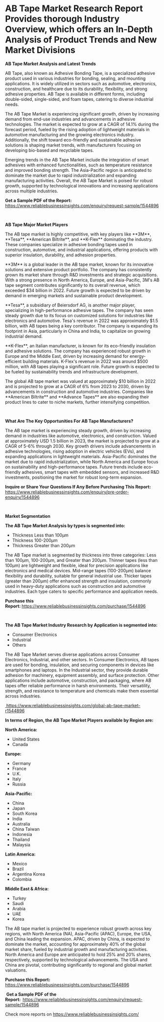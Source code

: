 <p><h1>AB Tape Market Research Report Provides thorough Industry Overview, which offers an In-Depth Analysis of Product Trends and New Market Divisions</h1></p><p><strong>AB Tape Market Analysis and Latest Trends</strong></p>
<p><p>AB Tape, also known as Adhesive Bonding Tape, is a specialized adhesive product used in various industries for bonding, sealing, and mounting applications. It is widely utilized in sectors such as automotive, electronics, construction, and healthcare due to its durability, flexibility, and strong adhesive properties. AB Tape is available in different forms, including double-sided, single-sided, and foam tapes, catering to diverse industrial needs.</p><p>The AB Tape Market is experiencing significant growth, driven by increasing demand from end-use industries and advancements in adhesive technologies. The market is expected to grow at a CAGR of 14.1% during the forecast period, fueled by the rising adoption of lightweight materials in automotive manufacturing and the growing electronics industry. Additionally, the shift toward eco-friendly and sustainable adhesive solutions is shaping market trends, with manufacturers focusing on developing bio-based and recyclable tapes.</p><p>Emerging trends in the AB Tape Market include the integration of smart adhesives with enhanced functionalities, such as temperature resistance and improved bonding strength. The Asia-Pacific region is anticipated to dominate the market due to rapid industrialization and expanding manufacturing activities. Overall, the AB Tape Market is poised for robust growth, supported by technological innovations and increasing applications across multiple industries.</p></p>
<p><strong>Get a Sample PDF of the Report:&nbsp;</strong> <a href="https://www.reliablebusinessinsights.com/enquiry/request-sample/1544896?utm_campaign=2187&utm_medium=2&utm_source=Github&utm_content=ia&utm_term=26012025&utm_id=ab-tape">https://www.reliablebusinessinsights.com/enquiry/request-sample/1544896</a></p>
<p>&nbsp;</p>
<p><strong>AB Tape Major Market Players</strong></p>
<p><p>The AB tape market is highly competitive, with key players like **3M**, **Tesa**, **American Biltrite**, and **K-Flex** dominating the industry. These companies specialize in adhesive bonding tapes used in construction, automotive, and industrial applications, offering products with superior insulation, durability, and adhesion properties.</p><p>**3M** is a global leader in the AB tape market, known for its innovative solutions and extensive product portfolio. The company has consistently grown its market share through R&D investments and strategic acquisitions. With a strong presence in North America, Europe, and Asia-Pacific, 3M's AB tape segment contributes significantly to its overall revenue, which exceeded $34 billion in 2022. Future growth is expected to be driven by demand in emerging markets and sustainable product development.</p><p>**Tesa**, a subsidiary of Beiersdorf AG, is another major player, specializing in high-performance adhesive tapes. The company has seen steady growth due to its focus on customized solutions for industries like electronics and automotive. Tesa's revenue in 2022 was approximately $1.5 billion, with AB tapes being a key contributor. The company is expanding its footprint in Asia, particularly in China and India, to capitalize on growing industrial demand.</p><p>**K-Flex**, an Italian manufacturer, is known for its eco-friendly insulation and adhesive solutions. The company has experienced robust growth in Europe and the Middle East, driven by increasing demand for energy-efficient building materials. K-Flex's revenue in 2022 was around $500 million, with AB tapes playing a significant role. Future growth is expected to be fueled by sustainability trends and infrastructure development.</p><p>The global AB tape market was valued at approximately $10 billion in 2022 and is projected to grow at a CAGR of 6% from 2023 to 2030, driven by advancements in construction and automotive industries. Companies like **American Biltrite** and **Advance Tapes** are also expanding their product lines to cater to niche markets, further intensifying competition.</p></p>
<p>&nbsp;</p>
<p><strong>What Are The Key Opportunities For AB Tape Manufacturers?</strong></p>
<p><p>The AB tape market is experiencing steady growth, driven by increasing demand in industries like automotive, electronics, and construction. Valued at approximately USD 1.5 billion in 2023, the market is projected to grow at a CAGR of 5-6% through 2030. Key growth drivers include advancements in adhesive technologies, rising adoption in electric vehicles (EVs), and expanding applications in lightweight materials. Asia-Pacific dominates the market due to rapid industrialization, while North America and Europe focus on sustainability and high-performance tapes. Future trends include eco-friendly adhesives, smart tapes with embedded sensors, and increased R&D investments, positioning the market for robust long-term expansion.</p></p>
<p><strong>Inquire or Share Your Questions If Any Before Purchasing This Report:</strong> <a href="https://www.reliablebusinessinsights.com/enquiry/pre-order-enquiry/1544896?utm_campaign=2187&utm_medium=2&utm_source=Github&utm_content=ia&utm_term=26012025&utm_id=ab-tape">https://www.reliablebusinessinsights.com/enquiry/pre-order-enquiry/1544896</a></p>
<p>&nbsp;</p>
<p><strong>Market Segmentation</strong></p>
<p><strong>The AB Tape Market Analysis by types is segmented into:</strong></p>
<p><ul><li>Thickness Less than 100μm</li><li>Thickness 100-200μm</li><li>Thickness Greater than 200μm</li></ul></p>
<p><p>The AB Tape market is segmented by thickness into three categories: Less than 100μm, 100-200μm, and Greater than 200μm. Thinner tapes (less than 100μm) are lightweight and flexible, ideal for precision applications like electronics and medical devices. Mid-range tapes (100-200μm) balance flexibility and durability, suitable for general industrial use. Thicker tapes (greater than 200μm) offer enhanced strength and insulation, commonly used in heavy-duty applications such as construction and automotive industries. Each type caters to specific performance and application needs.</p></p>
<p><strong>Purchase this Report:&nbsp;</strong><a href="https://www.reliablebusinessinsights.com/purchase/1544896?utm_campaign=2187&utm_medium=2&utm_source=Github&utm_content=ia&utm_term=26012025&utm_id=ab-tape">https://www.reliablebusinessinsights.com/purchase/1544896</a></p>
<p>&nbsp;</p>
<p><strong>The AB Tape Market Industry Research by Application is segmented into:</strong></p>
<p><ul><li>Consumer Electronics</li><li>Industrial</li><li>Others</li></ul></p>
<p><p>The AB Tape Market serves diverse applications across Consumer Electronics, Industrial, and other sectors. In Consumer Electronics, AB tapes are used for bonding, insulation, and securing components in devices like smartphones and laptops. In the Industrial sector, they provide durable adhesion for machinery, equipment assembly, and surface protection. Other applications include automotive, construction, and packaging, where AB tapes offer reliable performance in harsh environments. Their versatility, strength, and resistance to temperature and chemicals make them essential across industries.</p></p>
<p><a href="https://www.reliablebusinessinsights.com/global-ab-tape-market-r1544896?utm_campaign=2187&utm_medium=2&utm_source=Github&utm_content=ia&utm_term=26012025&utm_id=ab-tape">&nbsp;https://www.reliablebusinessinsights.com/global-ab-tape-market-r1544896</a></p>
<p><strong>In terms of Region, the AB Tape Market Players available by Region are:</strong></p>
<p>
    <p> <strong> North America: </strong>
        <ul>
            <li>United States</li>
            <li>Canada</li>
        </ul>
        </p> 
    <p> <strong> Europe: </strong>
        <ul>
            <li>Germany</li>
            <li>France</li>
            <li>U.K.</li>
            <li>Italy</li>
            <li>Russia</li>
        </ul>
        </p> 
    <p> <strong> Asia-Pacific: </strong>
        <ul>
            <li>China</li>
            <li>Japan</li>
            <li>South Korea</li>
            <li>India</li>
            <li>Australia</li>
            <li>China Taiwan</li>
            <li>Indonesia</li>
            <li>Thailand</li>
            <li>Malaysia</li>
        </ul>
        </p> 
    <p> <strong> Latin America: </strong>
        <ul>
            <li>Mexico</li>
            <li>Brazil</li>
            <li>Argentina Korea</li>
            <li>Colombia</li>
        </ul>
        </p> 
    <p> <strong> Middle East & Africa: </strong>
        <ul>
            <li>Turkey</li>
            <li>Saudi</li>
            <li>Arabia</li>
            <li>UAE</li>
            <li>Korea</li>
        </ul>
    </p>
    </p>
<p><p>The AB tape market is projected to experience robust growth across key regions, with North America (NA), Asia-Pacific (APAC), Europe, the USA, and China leading the expansion. APAC, driven by China, is expected to dominate the market, accounting for approximately 40% of the global market share, fueled by industrial growth and manufacturing activities. North America and Europe are anticipated to hold 25% and 20% shares, respectively, supported by technological advancements. The USA and China are pivotal, contributing significantly to regional and global market valuations.</p></p>
<p><strong>Purchase this Report: </strong><a href="https://www.reliablebusinessinsights.com/purchase/1544896?utm_campaign=2187&utm_medium=2&utm_source=Github&utm_content=ia&utm_term=26012025&utm_id=ab-tape">https://www.reliablebusinessinsights.com/purchase/1544896</a></p>
<p>&nbsp;<strong>Get a Sample PDF of the Report:&nbsp;&nbsp;</strong><a href="https://www.reliablebusinessinsights.com/enquiry/request-sample/1544896?utm_campaign=2187&utm_medium=2&utm_source=Github&utm_content=ia&utm_term=26012025&utm_id=ab-tape">https://www.reliablebusinessinsights.com/enquiry/request-sample/1544896</a></p>
<p><strong></strong></p>
<p>Check more reports on <a href="https://www.reliablebusinessinsights.com/?utm_campaign=2187&utm_medium=2&utm_source=Github&utm_content=ia&utm_term=26012025&utm_id=ab-tape">https://www.reliablebusinessinsights.com/</a></p>